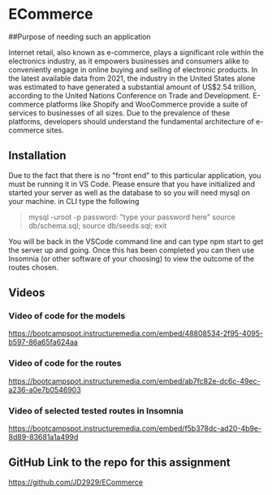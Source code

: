 # ECommerce

##Purpose of needing such an application

Internet retail, also known as e-commerce, plays a significant role within the electronics industry, as it empowers businesses and consumers alike to conveniently engage in online buying and selling of electronic products. In the latest available data from 2021, the industry in the United States alone was estimated to have generated a substantial amount of US$2.54 trillion, according to the United Nations Conference on Trade and Development. E-commerce platforms like Shopify and WooCommerce provide a suite of services to businesses of all sizes. Due to the prevalence of these platforms, developers should understand the fundamental architecture of e-commerce sites.

## Installation

Due to the fact that there is no "front end" to this particular application, you must be running it in VS Code. Please ensure that you have initialized and started your server as well as the database to so you will need mysql on your machine. 
in CLI type the following
> mysql -uroot -p
> password: "type your password here"
> source db/schema.sql;
> source db/seeds.sql;
> exit

You will be back in the VSCode command line and can type npm start to get the server up and going. Once this has been completed you can then use Insomnia (or other software of your choosing) to view the outcome of the routes chosen. 

## Videos 

### Video of code for the models

https://bootcampspot.instructuremedia.com/embed/48808534-2f95-4095-b597-86a65fa624aa

### Video of code for the routes

https://bootcampspot.instructuremedia.com/embed/ab7fc82e-dc6c-49ec-a236-a0e7b0546903

### Video of selected tested routes in Insomnia

https://bootcampspot.instructuremedia.com/embed/f5b378dc-ad20-4b9e-8d89-83681a1a499d

## GitHub Link to the repo for this assignment

https://github.com/JD2929/ECommerce



